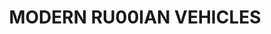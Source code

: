---
title: "MODERN RU00IAN VEHICLES"
price: "2500" 
desc: "Set za weathering"
img_path: "/assets/img/AMIG7147.jpg"
brand: "AMMO"
available: true
special_offer: false
new: false
soon: false
cat: "060000"
subcat: "060800"
subsubcat: "00"
sifra: "AMIG7147"
---